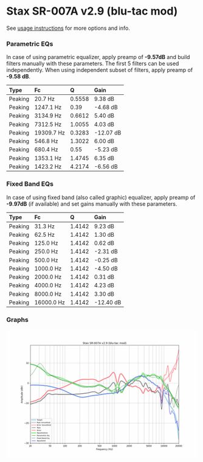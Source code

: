 # Stax SR-007A v2.9 (blu-tac mod)
See [usage instructions](https://github.com/jaakkopasanen/AutoEq#usage) for more options and info.

### Parametric EQs
In case of using parametric equalizer, apply preamp of **-9.57dB** and build filters manually
with these parameters. The first 5 filters can be used independently.
When using independent subset of filters, apply preamp of **-9.58 dB**.

| Type    | Fc         |      Q | Gain      |
|:--------|:-----------|:-------|:----------|
| Peaking | 20.7 Hz    | 0.5558 | 9.38 dB   |
| Peaking | 1247.1 Hz  | 0.39   | -4.68 dB  |
| Peaking | 3134.9 Hz  | 0.6612 | 5.40 dB   |
| Peaking | 7312.5 Hz  | 1.0055 | 4.03 dB   |
| Peaking | 19309.7 Hz | 0.3283 | -12.07 dB |
| Peaking | 546.8 Hz   | 1.3022 | 6.00 dB   |
| Peaking | 680.4 Hz   | 0.55   | -5.23 dB  |
| Peaking | 1353.1 Hz  | 1.4745 | 6.35 dB   |
| Peaking | 1423.2 Hz  | 4.2174 | -6.56 dB  |

### Fixed Band EQs
In case of using fixed band (also called graphic) equalizer, apply preamp of **-9.97dB**
(if available) and set gains manually with these parameters.

| Type    | Fc         |      Q | Gain      |
|:--------|:-----------|:-------|:----------|
| Peaking | 31.3 Hz    | 1.4142 | 9.23 dB   |
| Peaking | 62.5 Hz    | 1.4142 | 1.30 dB   |
| Peaking | 125.0 Hz   | 1.4142 | 0.62 dB   |
| Peaking | 250.0 Hz   | 1.4142 | -2.31 dB  |
| Peaking | 500.0 Hz   | 1.4142 | -0.25 dB  |
| Peaking | 1000.0 Hz  | 1.4142 | -4.50 dB  |
| Peaking | 2000.0 Hz  | 1.4142 | 0.31 dB   |
| Peaking | 4000.0 Hz  | 1.4142 | 4.23 dB   |
| Peaking | 8000.0 Hz  | 1.4142 | 3.30 dB   |
| Peaking | 16000.0 Hz | 1.4142 | -12.40 dB |

### Graphs
![](./Stax%20SR-007A%20v2.9%20(blu-tac%20mod).png)